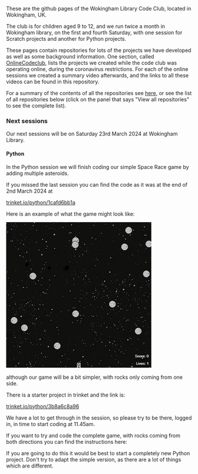 <!--

**Here are some ideas to get you started:**

🙋‍♀️ A short introduction - what is your organization all about?
🌈 Contribution guidelines - how can the community get involved?
👩‍💻 Useful resources - where can the community find your docs? Is there anything else the community should know?
🍿 Fun facts - what does your team eat for breakfast?
🧙 Remember, you can do mighty things with the power of [Markdown](https://docs.github.com/github/writing-on-github/getting-started-with-writing-and-formatting-on-github/basic-writing-and-formatting-syntax)
-->
These are the github pages of the Wokingham Library Code Club, located in Wokingham, UK.

The club is for children aged 9 to 12, and we run twice a month in Wokingham library, on the first and fourth Saturday, with one session for Scratch projects and another for Python projects.

These pages contain repositories for lots of the projects we have developed as well as some background information. One section, called [OnlineCodeclub](https://github.com/WokLibCodeClub/OnlineCodeclub), lists the projects we created while the code club was operating online, during the coronavirus restrictions. For each of the online sessions we created a summary video afterwards, and the links to all these videos can be found in this repository.

For a summary of the contents of all the repositories see [here](https://github.com/WokLibCodeClub/woklibcodeclub.github.io), or see the list of all repositories below (click on the panel that says "View all repositories" to see the complete list).

### Next sessions

Our next sessions will be on Saturday 23rd March 2024 at Wokingham Library.

#### Python

In the Python session we will finish coding our simple Space Race game by adding multiple asteroids.

If you missed the last session you can find the code as it was at the end of 2nd March 2024 at

[trinket.io/python/1cafd6bb1a](https://trinket.io/python/1cafd6bb1a)

Here is an example of what the game might look like:

![alt text](https://github.com/WokLibCodeClub/OnlineCodeclub/raw/master/spaceracedemo.gif "Demo of Space Race")

although our game will be a bit simpler, with rocks only coming from one side.

There is a starter project in trinket and the link is:

[trinket.io/python/3b8a6c8a96](https://trinket.io/python/3b8a6c8a96)

We have a lot to get through in the session, so please try to be there, logged in, in time to start coding at 11.45am.

If you want to try and code the complete game, with rocks coming from both directions you can find the instructions here:



If you are going to do this it would be best to start a completely new Python project. Don't try to adapt the simple version, as there are a lot of things which are different.

